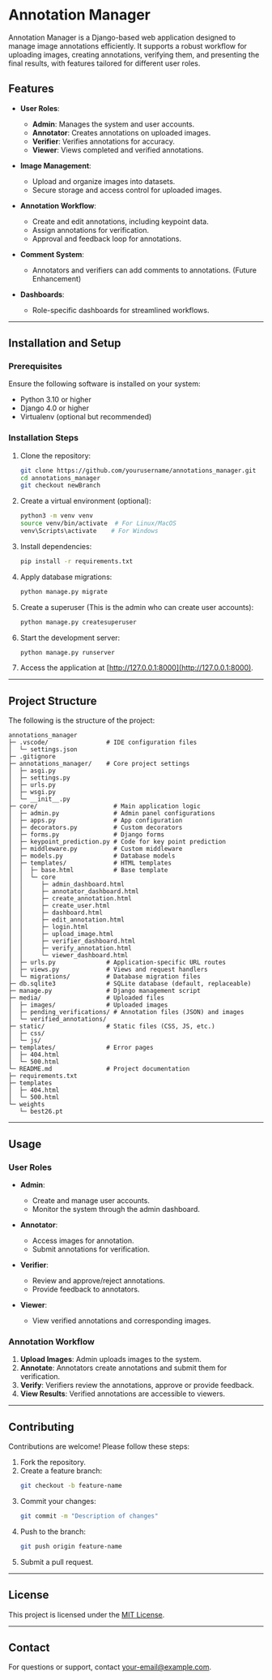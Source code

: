 # Annotation Manager

Annotation Manager is a Django-based web application designed to manage image annotations efficiently. It supports a robust workflow for uploading images, creating annotations, verifying them, and presenting the final results, with features tailored for different user roles.

## Features

- **User Roles**:

  - **Admin**: Manages the system and user accounts.
  - **Annotator**: Creates annotations on uploaded images.
  - **Verifier**: Verifies annotations for accuracy.
  - **Viewer**: Views completed and verified annotations.

- **Image Management**:

  - Upload and organize images into datasets.
  - Secure storage and access control for uploaded images.

- **Annotation Workflow**:

  - Create and edit annotations, including keypoint data.
  - Assign annotations for verification.
  - Approval and feedback loop for annotations.

- **Comment System**:

  - Annotators and verifiers can add comments to annotations. (Future Enhancement)

- **Dashboards**:

  - Role-specific dashboards for streamlined workflows.

---

## Installation and Setup

### Prerequisites

Ensure the following software is installed on your system:

- Python 3.10 or higher
- Django 4.0 or higher
- Virtualenv (optional but recommended)

### Installation Steps

1. Clone the repository:

   ```bash
   git clone https://github.com/yourusername/annotations_manager.git
   cd annotations_manager
   git checkout newBranch
   ```

2. Create a virtual environment (optional):

   ```bash
   python3 -m venv venv
   source venv/bin/activate  # For Linux/MacOS
   venv\Scripts\activate    # For Windows
   ```

3. Install dependencies:

   ```bash
   pip install -r requirements.txt
   ```

4. Apply database migrations:

   ```bash
   python manage.py migrate
   ```

5. Create a superuser (This is the admin who can create user accounts):
     
   ```bash
   python manage.py createsuperuser
   ```

6. Start the development server:

   ```bash
   python manage.py runserver
   ```

7. Access the application at [http://127.0.0.1:8000](http://127.0.0.1:8000).

---

## Project Structure

The following is the structure of the project:

```
annotations_manager
├─ .vscode/                # IDE configuration files
│  └─ settings.json
├─ .gitignore
├─ annotations_manager/    # Core project settings
│  ├─ asgi.py
│  ├─ settings.py
│  ├─ urls.py
│  ├─ wsgi.py
│  └─ __init__.py
├─ core/                     # Main application logic
│  ├─ admin.py               # Admin panel configurations
│  ├─ apps.py                # App configuration
│  ├─ decorators.py          # Custom decorators
│  ├─ forms.py               # Django forms
│  ├─ keypoint_prediction.py # Code for key point prediction
│  ├─ middleware.py          # Custom middleware
│  ├─ models.py              # Database models
│  ├─ templates/             # HTML templates
│  │  ├─ base.html           # Base template
│  │  └─ core
│  │     ├─ admin_dashboard.html
│  │     ├─ annotator_dashboard.html
│  │     ├─ create_annotation.html
│  │     ├─ create_user.html
│  │     ├─ dashboard.html
│  │     ├─ edit_annotation.html
│  │     ├─ login.html
│  │     ├─ upload_image.html
│  │     ├─ verifier_dashboard.html
│  │     ├─ verify_annotation.html
│  │     └─ viewer_dashboard.html
│  ├─ urls.py              # Application-specific URL routes
│  ├─ views.py             # Views and request handlers
│  └─ migrations/          # Database migration files
├─ db.sqlite3              # SQLite database (default, replaceable)
├─ manage.py               # Django management script
├─ media/                  # Uploaded files
│  ├─ images/              # Uploaded images
│  ├─ pending_verifications/ # Annotation files (JSON) and images
│  └─ verified_annotations/
├─ static/                 # Static files (CSS, JS, etc.)
│  ├─ css/
│  └─ js/
├─ templates/              # Error pages
│  ├─ 404.html
│  └─ 500.html
└─ README.md               # Project documentation
├─ requirements.txt
├─ templates
│  ├─ 404.html
│  └─ 500.html
└─ weights
   └─ best26.pt
```

---

## Usage

### User Roles

- **Admin**:

  - Create and manage user accounts.
  - Monitor the system through the admin dashboard.

- **Annotator**:

  - Access images for annotation.
  - Submit annotations for verification.

- **Verifier**:

  - Review and approve/reject annotations.
  - Provide feedback to annotators.

- **Viewer**:
  - View verified annotations and corresponding images.

### Annotation Workflow

1. **Upload Images**: Admin uploads images to the system.
2. **Annotate**: Annotators create annotations and submit them for verification.
3. **Verify**: Verifiers review the annotations, approve or provide feedback.
4. **View Results**: Verified annotations are accessible to viewers.

---

## Contributing

Contributions are welcome! Please follow these steps:

1. Fork the repository.
2. Create a feature branch:
   ```bash
   git checkout -b feature-name
   ```
3. Commit your changes:
   ```bash
   git commit -m "Description of changes"
   ```
4. Push to the branch:
   ```bash
   git push origin feature-name
   ```
5. Submit a pull request.

---

## License

This project is licensed under the [MIT License](LICENSE).

---

## Contact

For questions or support, contact [your-email@example.com](mailto:your-email@example.com).
